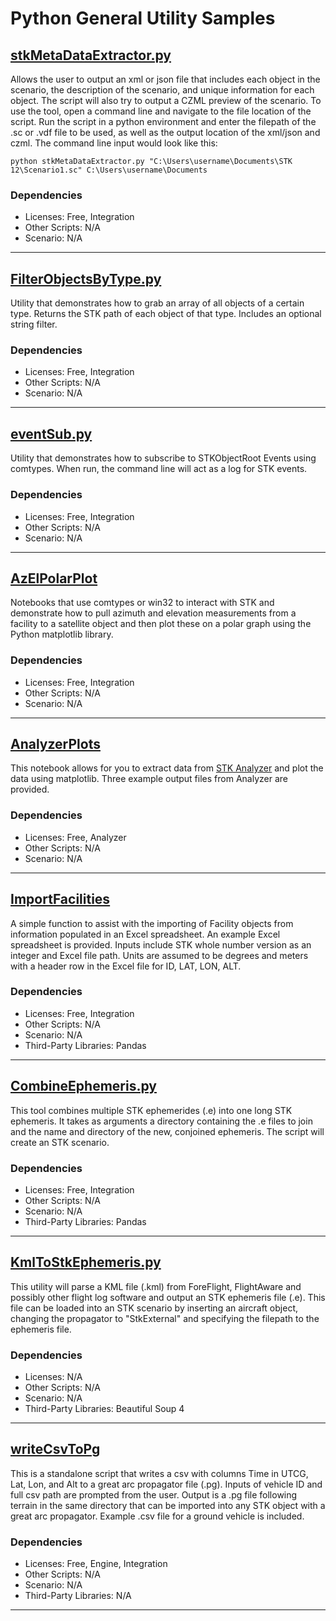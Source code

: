 # Python General Utility Samples

## [stkMetaDataExtractor.py](EditIntervalFile.py)

Allows the user to output an xml or json file that includes each object in the scenario, the description of the scenario, and unique information for each object. The script will also try to output a CZML preview of the scenario. To use the tool, open a command line and navigate to the file location of the script. Run the script in a python environment and enter the filepath of the .sc or .vdf file to be used, as well as the output location of the xml/json and czml. The command line input would look like this:

`python stkMetaDataExtractor.py "C:\Users\username\Documents\STK 12\Scenario1.sc" C:\Users\username\Documents`

### Dependencies

* Licenses: Free, Integration
* Other Scripts: N/A
* Scenario: N/A

---

## [FilterObjectsByType.py](EditIntervalFile.py)

Utility that demonstrates how to grab an array of all objects of a certain type. Returns the STK path of each object of that type. Includes an optional string filter.

### Dependencies

* Licenses: Free, Integration
* Other Scripts: N/A
* Scenario: N/A

---

## [eventSub.py](eventSub.py)

Utility that demonstrates how to subscribe to STKObjectRoot Events using comtypes. When run, the command line will act as a log for STK events.

### Dependencies

* Licenses: Free, Integration
* Other Scripts: N/A
* Scenario: N/A

---

## [AzElPolarPlot](AzElPolarPlot)

Notebooks that use comtypes or win32 to interact with STK and demonstrate how to pull azimuth and elevation measurements from a facility to a satellite object and then plot these on a polar graph using the Python matplotlib library.

### Dependencies

* Licenses: Free, Integration
* Other Scripts: N/A
* Scenario: N/A

---

## [AnalyzerPlots](AnalyzerPlots)

This notebook allows for you to extract data from [STK Analyzer](https://help.agi.com/stk/index.htm#analyzer/analyzer.htm) and plot the data using matplotlib. Three example output files from Analyzer are provided.

### Dependencies

* Licenses: Free, Analyzer
* Other Scripts: N/A
* Scenario: N/A

---

## [ImportFacilities](ImportFacilities)

A simple function to assist with the importing of Facility objects from information populated in an Excel spreadsheet. An example Excel spreadsheet is provided. Inputs include STK whole number version as an integer and Excel file path. Units are assumed to be degrees and meters with a header row in the Excel file for ID, LAT, LON, ALT.

### Dependencies

* Licenses: Free, Integration
* Other Scripts: N/A
* Scenario: N/A
* Third-Party Libraries: Pandas

---

## [CombineEphemeris.py](CombineEphemeris.py)

This tool combines multiple STK ephemerides (.e) into one long STK ephemeris. It takes as arguments a directory containing the .e files to join and the name and directory of the new, conjoined ephemeris. The script will create an STK scenario.

### Dependencies

* Licenses: Free, Integration
* Other Scripts: N/A
* Scenario: N/A
* Third-Party Libraries: Pandas

---

## [KmlToStkEphemeris.py](KmlToStkEphemeris.py)

This utility will parse a KML file (.kml) from ForeFlight, FlightAware and possibly other flight log software and output an STK ephemeris file (.e). This file can be loaded into an STK scenario by inserting an aircraft object, changing the propagator to "StkExternal" and specifying the filepath to the ephemeris file.

### Dependencies

* Licenses: N/A
* Other Scripts: N/A
* Scenario: N/A
* Third-Party Libraries: Beautiful Soup 4

---

## [writeCsvToPg](writeCsvToPg)

This is a standalone script that writes a csv with columns Time in UTCG, Lat, Lon, and Alt to a great arc propagator file (.pg). Inputs of vehicle ID and full csv path are prompted from the user. Output is a .pg file following terrain in the same directory that can be imported into any STK object with a great arc propagator. Example .csv file for a ground vehicle is included.

### Dependencies

* Licenses: Free, Engine, Integration
* Other Scripts: N/A
* Scenario: N/A
* Third-Party Libraries: N/A

---
